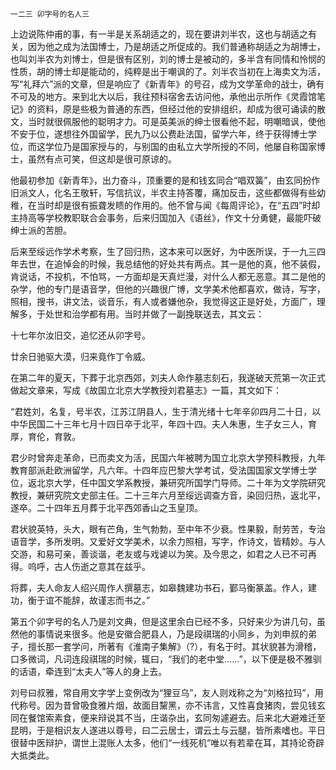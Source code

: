     一二三 卯字号的名人三 

   上边说陈仲甫的事，有一半是关系胡适之的，现在要讲刘半农，这也与胡适之有关，因为他之成为法国博士，乃是胡适之所促成的。我们普通称胡适之为胡博士，也叫刘半农为刘博士，但是很有区别，刘的博士是被动的，多半含有同情和怜悯的性质，胡的博士却是能动的，纯粹是出于嘲讽的了。刘半农当初在上海卖文为活，写“礼拜六”派的文章，但是响应了《新青年》的号召，成为文学革命的战士，确有不可及的地方。来到北大以后，我往预科宿舍去访问他，承他出示所作《灵霞馆笔记》的资料，原是些极为普通的东西，但经过他的安排组织，却成为很可诵读的散文，当时就很佩服他的聪明才力。可是英美派的绅士很看他不起，明嘲暗讽，使他不安于位，遂想往外国留学，民九乃以公费赴法国，留学六年，终于获得博士学位，而这学位乃是国家授与的，与别国的由私立大学所授的不同，他屡自称国家博士，虽然有点可笑，但这却是很可原谅的。

   他最初参加《新青年》，出力奋斗，顶重要的是和钱玄同合“唱双簧”，由玄同扮作旧派文人，化名王敬轩，写信抗议，半农主持答覆，痛加反击，这些都做得有些幼稚，在当时却是很有振聋发瞆的作用的。他不曾与闻《每周评论》，在“五四”时却主持高等学校教职联合会事务，后来归国加入《语丝》，作文十分勇健，最能吓破绅士派的苦胆。

   后来至绥远作学术考察，生了回归热，这本来可以医好，为中医所误，于一九三四年去世，在追悼会的时候，我总结他的好处共有两点。其一是他的真，他不装假，肯说话，不投机，不怕骂，一方面却是天真烂漫，对什么人都无恶意。其二是他的杂学，他的专门是语音学，但他的兴趣很广博，文学美术他都喜欢，做诗，写字，照相，搜书，讲文法，谈音乐，有人或者嫌他杂，我觉得这正是好处，方面广，理解多，于处世和治学都有用。当时并做了一副挽联送去，其文云：

   十七年尔汝旧交，追忆还从卯字号。

   廿余日驰驱大漠，归来竟作丁令威。

   在第二年的夏天，下葬于北京西郊，刘夫人命作墓志刻石，我遂破天荒第一次正式做起文章来，写成《故国立北京大学教授刘君墓志》一篇，其文如下：

   “君姓刘，名复，号半农，江苏江阴县人，生于清光绪十七年辛卯四月二十日，以中华民国二十三年七月十四日卒于北平，年四十四。夫人朱惠，生子女三人，育厚，育伦，育敦。

   君少时曾奔走革命，已而卖文为活，民国六年被聘为国立北京大学预科教授，九年教育部派赴欧洲留学，凡六年。十四年应巴黎大学考试，受法国国家文学博士学位，返北京大学，任中国文学系教授，兼研究所国学门导师。二十年为文学院研究教授，兼研究院文史部主任。二十三年六月至绥远调查方音，染回归热，返北平，遂卒。二十四年五月葬于北平西郊香山之玉皇顶。

   君状貌英特，头大，眼有芒角，生气勃勃，至中年不少衰。性果毅，耐劳苦，专治语音学，多所发明。又爱好文学美术，以余力照相，写字，作诗文，皆精妙。与人交游，和易可亲，善谈谐，老友或与戏谑以为笑。及今思之，如君之人已不可再得。呜呼，古人伤逝之意其在兹乎。

   将葬，夫人命友人绍兴周作人撰墓志，如皋魏建功书石，鄞马衡篆盖。作人，建功，衡于谊不能辞，故谨志而书之。”

   第五个卯字号的名人乃是刘文典，但是这里余白已经不多，只好来少为讲几句，虽然他的事情说来很多。他是安徽合肥县人，乃是段祺瑞的小同乡，为刘申叔的弟子，擅长那一套学问，所著有《淮南子集解》（?），有名于时。其状貌甚为滑稽，口多微词，凡词连段祺瑞的时候，辄曰，“我们的老中堂……”，以下便是极不雅驯的话语，牵连到“太夫人”等人的身上去。

   刘号曰叔雅，常自用文字学上变例改为“狸豆乌”，友人则戏称之为“刘格拉玛”，用代称号。因为昔曾吸食雅片烟，故面目黧黑，亦不讳言，又性喜食猪肉，尝见钱玄同在餐馆索素食，便来辩说其不当，庄谐杂出，玄同匆遽避去。后来北大避难迁至昆明，于是相识友人遂进以尊号，曰二云居士，谓云土与云腿，皆所素嗜也。平日很替中医辩护，谓世上混账人太多，他们“一线死机”唯以有若辈在耳，其持论奇辟大抵类此。

